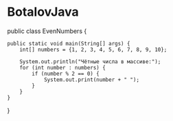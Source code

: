 # BotalovJava
public class EvenNumbers {

    public static void main(String[] args) {
        int[] numbers = {1, 2, 3, 4, 5, 6, 7, 8, 9, 10};

        System.out.println("Чётные числа в массиве:");
        for (int number : numbers) {
            if (number % 2 == 0) {
                System.out.print(number + " ");
            }
        }
    }
}
